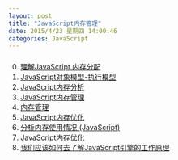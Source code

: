 ```yaml
---
layout: post
title: "JavaScript内存管理"
date: 2015/4/23 星期四 14:00:46 
categories: JavaScript
---
```


### 
0. [理解JavaScript 内存分配][0]
1. [JavaScript对象模型-执行模型][1]
2. [JavaScript内存分析][2]
3. [JavaScript内存管理][3]
4. [内存管理][4]
5. [JavaScript内存优化][5]
6. [分析内存使用情况 (JavaScript)][6]
7. [JavaScript内存优化][7]
8. [我们应该如何去了解JavaScript引擎的工作原理][8]


[0]: http://www.cnblogs.com/fool/archive/2010/10/07/1845226.html "理解JavaScript 内存分配"
[1]: http://www.cnblogs.com/riccc/archive/2008/02/15/1068225.html "JavaScript对象模型-执行模型"
[2]: https://github.com/CN-Chrome-DevTools/CN-Chrome-DevTools/blob/master/md/Performance-Profiling/javascript-memory-profiling.md "JavaScript内存分析"
[3]: http://www.jianshu.com/p/84a8fd5fa0ee "JavaScript内存管理"
[4]: https://developer.mozilla.org/zh-CN/docs/Web/JavaScript/Memory_Management "内存管理"
[5]: http://www.css88.com/archives/4558 "JavaScript内存优化"
[6]: https://msdn.microsoft.com/zh-cn/library/windows/apps/jj819176.aspx "分析内存使用情况 (JavaScript)"
[7]: http://www.cnblogs.com/mliudong/p/3635294.html "JavaScript内存优化"
[8]: http://www.nowamagic.net/librarys/veda/detail/1579 "我们应该如何去了解JavaScript引擎的工作原理"